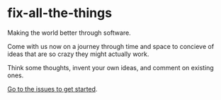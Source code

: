 # fix-all-the-things

Making the world better through software.

Come with us now on a journey through time and space to concieve of ideas that are so crazy they might actually work.

Think some thoughts, invent your own ideas, and comment on existing ones.

[Go to the issues to get started](https://github.com/willsheppard/fix-all-the-things/issues).
